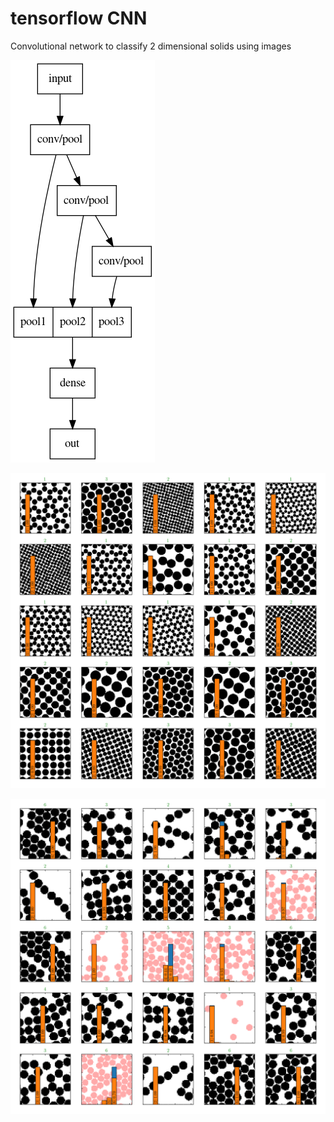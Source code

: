 # tensorflow CNN
Convolutional network to classify 2 dimensional solids using images

![graph](doc/g.png)

![io](doc/a_0002.png)

![io](doc/a_0010.png)
